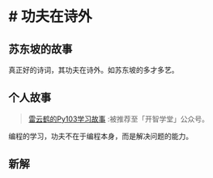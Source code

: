 # # 功夫在诗外

## 苏东坡的故事

真正好的诗词，其功夫在诗外。如苏东坡的多才多艺。

## 个人故事

> [雷云鹤的Py103学习故事](http://mp.weixin.qq.com/s/S-iTfHA2mPdPMlEAcrKPhQ) :被推荐至「开智学堂」公众号。

编程的学习，功夫不在于编程本身，而是解决问题的能力。



## 新解
